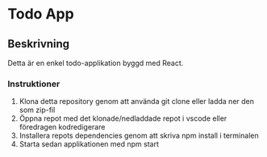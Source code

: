 # Todo App

## Beskrivning

Detta är en enkel todo-applikation byggd med React.

### Instruktioner

1. Klona detta repository genom att använda git clone <repository-url> eller ladda ner den som zip-fil
2. Öppna repot med det klonade/nedladdade repot i vscode eller föredragen kodredigerare
3. Installera repots dependencies genom att skriva npm install i terminalen
4. Starta sedan applikationen med npm start
